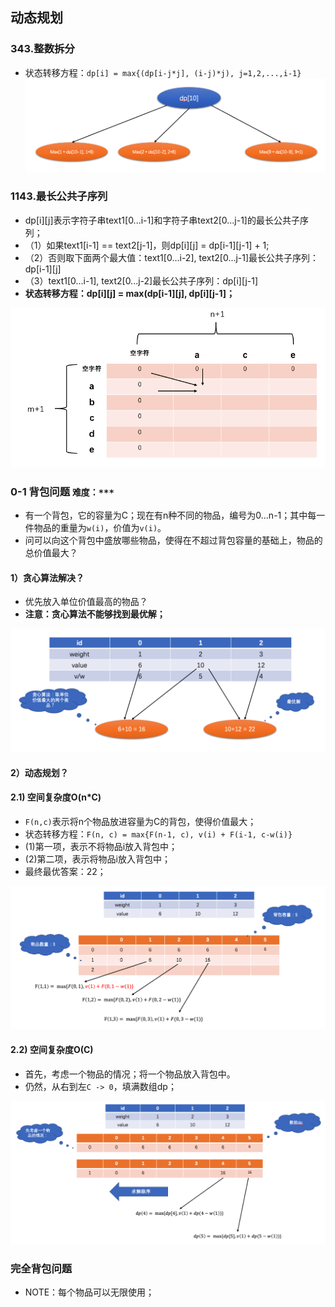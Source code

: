 ## 动态规划

### 343.整数拆分
- 状态转移方程：`dp[i] = max{(dp[i-j*j], (i-j)*j), j=1,2,...,i-1}`
![整数拆分](./pics/QQ20210901-214044.png)

### 1143.最长公共子序列
- dp[i][j]表示字符子串text1[0...i-1]和字符子串text2[0...j-1]的最长公共子序列；
- （1）如果text1[i-1] == text2[j-1]，则dp[i][j] = dp[i-1][j-1] + 1;
- （2）否则取下面两个最大值：text1[0...i-2], text2[0...j-1]最长公共子序列：dp[i-1][j]
- （3）text1[0...i-1], text2[0...j-2]最长公共子序列：dp[i][j-1]
- **状态转移方程：dp[i][j] = max(dp[i-1][j], dp[i][j-1]；**

![最长公共子序列](./pics/QQ20210905-185250.png)

### 0-1 背包问题 `难度：***`
- 有一个背包，它的容量为C；现在有n种不同的物品，编号为0...n-1；其中每一件物品的重量为`w(i)`，价值为`v(i)`。
- 问可以向这个背包中盛放哪些物品，使得在不超过背包容量的基础上，物品的总价值最大？

#### 1）贪心算法解决？
- 优先放入单位价值最高的物品？
- **注意：贪心算法不能够找到最优解；**

![背包问题，贪心算法](./pics/QQ20210905-000159.png)

#### 2）动态规划？

#### 2.1) 空间复杂度O(n*C)
- `F(n,c)`表示将n个物品放进容量为C的背包，使得价值最大；
- 状态转移方程：`F(n, c) = max{F(n-1, c), v(i) + F(i-1, c-w(i)}`
- (1)第一项，表示不将物品i放入背包中；
- (2)第二项，表示将物品i放入背包中；
- 最终最优答案：22；

![背包问题，动态规划](./pics/QQ20210905-003648.png)

#### 2.2) 空间复杂度O(C)
- 首先，考虑一个物品的情况；将一个物品放入背包中。
- 仍然，从右到左`C -> 0`，填满数组dp；


![背包问题，动态规划](./pics/QQ20210905-145722.png)


### 完全背包问题
- NOTE：每个物品可以无限使用；


